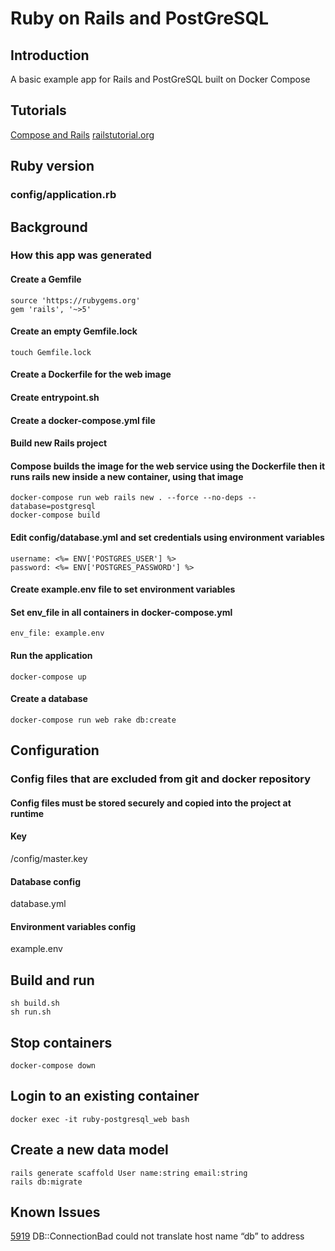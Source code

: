# Ruby on Rails and PostGreSQL

## Introduction
A basic example app for Rails and PostGreSQL built on Docker Compose

## Tutorials
[Compose and Rails](https://docs.docker.com/compose/rails/)
[railstutorial.org](https://www.railstutorial.org/book)

## Ruby version
### config/application.rb

## Background
### How this app was generated
#### Create a Gemfile
```
source 'https://rubygems.org'
gem 'rails', '~>5'
```

#### Create an empty Gemfile.lock
```
touch Gemfile.lock
```

#### Create a Dockerfile for the web image
#### Create entrypoint.sh
#### Create a docker-compose.yml file

#### Build new Rails project
#### Compose builds the image for the web service using the Dockerfile then it runs rails new inside a new container, using that image
```
docker-compose run web rails new . --force --no-deps --database=postgresql
docker-compose build
```

#### Edit config/database.yml and set credentials using environment variables
```
username: <%= ENV['POSTGRES_USER'] %>
password: <%= ENV['POSTGRES_PASSWORD'] %>
```

#### Create example.env file to set environment variables
#### Set env_file in all containers in docker-compose.yml
```
env_file: example.env
```

#### Run the application
```
docker-compose up
```

#### Create a database
```
docker-compose run web rake db:create
```

## Configuration
### Config files that are excluded from git and docker repository
#### Config files must be stored securely and copied into the project at runtime

#### Key
/config/master.key

#### Database config
database.yml

#### Environment variables config
example.env

## Build and run
```
sh build.sh
sh run.sh
```

## Stop containers
```
docker-compose down
```

## Login to an existing container
```
docker exec -it ruby-postgresql_web bash
```

## Create a new data model
```
rails generate scaffold User name:string email:string
rails db:migrate
```

## Known Issues
[5919](https://github.com/docker/compose/issues/5919) DB::ConnectionBad could not translate host name “db” to address